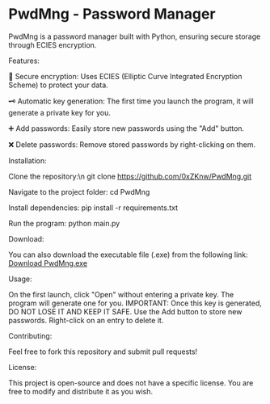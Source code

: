 # PwdMng - Password Manager

PwdMng is a password manager built with Python, ensuring secure storage through ECIES encryption.

Features:

  🔐 Secure encryption: Uses ECIES (Elliptic Curve Integrated Encryption Scheme) to protect your data.
  
  🗝 Automatic key generation: The first time you launch the program, it will generate a private key for you.
  
  ➕ Add passwords: Easily store new passwords using the "Add" button.
  
  ❌ Delete passwords: Remove stored passwords by right-clicking on them.

Installation:

  Clone the repository:\n
  git clone https://github.com/0xZKnw/PwdMng.git

  Navigate to the project folder:
  cd PwdMng
  
  Install dependencies:
  pip install -r requirements.txt
  
  Run the program:
  python main.py 

Download:

  You can also download the executable file (.exe) from the following link:
  [Download PwdMng.exe](https://mega.nz/file/SJAWQCzY#IE3GI-BdtR9uH33ZRGv2ZN9K9VM-sTASYCiZcBU5lBs)

Usage:

  On the first launch, click "Open" without entering a private key. The program will generate one for you.
  IMPORTANT: Once this key is generated, DO NOT LOSE IT AND KEEP IT SAFE.
  Use the Add button to store new passwords.
  Right-click on an entry to delete it.

Contributing:

  Feel free to fork this repository and submit pull requests!

License:

  This project is open-source and does not have a specific license. You are free to modify and distribute it as you wish.
